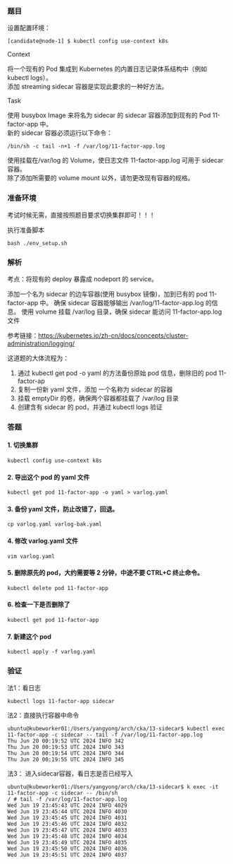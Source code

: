 ### 题目

设置配置环境：

    [candidate@node-1] $ kubectl config use-context k8s

Context

将一个现有的 Pod 集成到 Kubernetes 的内置日志记录体系结构中（例如 kubectl logs）。        
添加 streaming sidecar 容器是实现此要求的一种好方法。

Task

使用 busybox Image 来将名为 sidecar 的 sidecar 容器添加到现有的 Pod 11-factor-app 中。       
新的 sidecar 容器必须运行以下命令：

    /bin/sh -c tail -n+1 -f /var/log/11-factor-app.log

使用挂载在/var/log 的 Volume，使日志文件 11-factor-app.log 可用于 sidecar 容器。      
除了添加所需要的 volume mount 以外，请勿更改现有容器的规格。

### 准备环境

考试时候无需，直接按照题目要求切换集群即可！！！

执行准备脚本

    bash ./env_setup.sh

### 解析

考点：将现有的 deploy 暴露成 nodeport 的 service。

添加一个名为 sidecar 的边车容器(使用 busybox 镜像)，加到已有的 pod 11-factor-app 中。
确保 sidecar 容器能够输出 /var/log/11-factor-app.log 的信息。
使用 volume 挂载 /var/log 目录，确保 sidecar 能访问 11-factor-app.log 文件

参考链接：https://kubernetes.io/zh-cn/docs/concepts/cluster-administration/logging/

这道题的大体流程为：	

1. 通过 kubectl get pod -o yaml 的方法备份原始 pod 信息，删除旧的 pod 11-factor-ap
2. 复制一份新 yaml 文件，添加 一个名称为 sidecar 的容器
3. 挂载 emptyDir 的卷，确保两个容器都挂载了 /var/log 目录
4. 创建含有 sidecar 的 pod，并通过 kubectl logs 验证

### 答题

#### 1. 切换集群

    kubectl config use-context k8s

#### 2. 导出这个 pod 的 yaml 文件

    kubectl get pod 11-factor-app -o yaml > varlog.yaml

#### 3. 备份 yaml 文件，防止改错了，回退。

    cp varlog.yaml varlog-bak.yaml

#### 4. 修改 varlog.yaml 文件

    vim varlog.yaml

#### 5. 删除原先的 pod，大约需要等 2 分钟，中途不要 CTRL+C 终止命令。

    kubectl delete pod 11-factor-app

#### 6. 检查一下是否删除了

    kubectl get pod 11-factor-app

#### 7. 新建这个 pod

    kubectl apply -f varlog.yaml

### 验证

法1：看日志

    kubectl logs 11-factor-app sidecar

法2：直接执行容器中命令

```
ubuntu@kubeworker01:/Users/yangyong/arch/cka/13-sidecar$ kubectl exec 11-factor-app -c sidecar -- tail -f /var/log/11-factor-app.log
Thu Jun 20 00:19:52 UTC 2024 INFO 342
Thu Jun 20 00:19:53 UTC 2024 INFO 343
Thu Jun 20 00:19:54 UTC 2024 INFO 344
Thu Jun 20 00:19:55 UTC 2024 INFO 345
```

法3： 进入sidecar容器，看日志是否已经写入

```
ubuntu@kubeworker01:/Users/yangyong/arch/cka/13-sidecar$ k exec -it 11-factor-app -c sidecar -- /bin/sh
/ # tail -f /var/log/11-factor-app.log
Wed Jun 19 23:45:43 UTC 2024 INFO 4029
Wed Jun 19 23:45:44 UTC 2024 INFO 4030
Wed Jun 19 23:45:45 UTC 2024 INFO 4031
Wed Jun 19 23:45:46 UTC 2024 INFO 4032
Wed Jun 19 23:45:47 UTC 2024 INFO 4033
Wed Jun 19 23:45:48 UTC 2024 INFO 4034
Wed Jun 19 23:45:49 UTC 2024 INFO 4035
Wed Jun 19 23:45:50 UTC 2024 INFO 4036
Wed Jun 19 23:45:51 UTC 2024 INFO 4037
```
